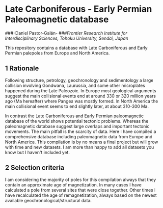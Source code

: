 # Late Carboniferous - Early Permian Paleomagnetic database
###-Daniel Pastor-Galán-
###*Frontier Research Institute for Interdisciplinary Sciences, Tohoku University, Sendai, Japan*

This repository contains a database with Late Carboniferous and Early Permian palepoles from Europe and North America.

## 1 Rationale
Following structure, petrology, geochronology and sedimentology a large collision involving Gondwana, Laurussia, and some other microplates happened during the Late Paleozoic. In Europe most geological arguments suggest the main collisional events end at around 330 or 320 million years ago (Ma hereafter) where Pangea was mostly formed. In North America the main collisional event seems to end slightly later, at about 310-300 Ma.

In contrast the Late Carboniferous and Early Permian paleomagnetic database of the world shows potential tectonic problems. Whereas the paleomagnetic database suggest large overlaps and important tectonic movements. The main pitfall is the scarcity of data. Here I have compiled a comprehensive database including paleomagnetic data from Europe and North America. This compilation is by no means a final project but will grow with time and new datasets. I am more than happy to add all datasets you know but I haven't included yet.

## 2 Selection criteria
I am considering the majority of poles for this compilation always that they contain an approximate age of magnetization. In many cases I have calculated a pole from several sites that were close together. Other times I have recalculated the age of remagnetization, always based on the newest available geochronological/structural data. 
